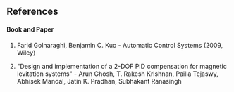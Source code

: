## References
#### Book and Paper
1) Farid Golnaraghi, Benjamin C. Kuo - Automatic Control Systems (2009, Wiley)

2) "Design and implementation of a 2-DOF PID compensation for magnetic levitation systems" - Arun Ghosh, T. Rakesh Krishnan, Pailla Tejaswy, Abhisek Mandal, Jatin K. Pradhan, Subhakant Ranasingh
									



